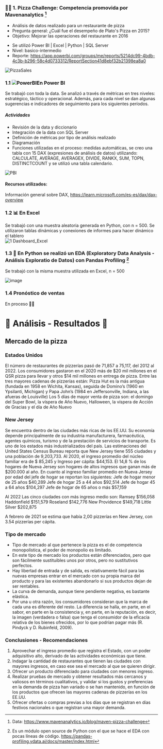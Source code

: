 ### 🍕🍕  1. Pizza Challenge: Competencia promovida por Mavenanalytics [^1] 

+ Análisis de datos realizado para un restaurante de pizza 
+ Pregunta general: ¿Cuál fue el desempeño de Plato's Pizza en 2015? 
+ Objetivo: Mejorar las operaciones del restaurante en 2016


- Se utilizó  Power BI |  Excel  |  Python |  SQL Server
- Nivel: basico-intermedio
- Reporte: https://app.powerbi.com/groups/me/reports/5214dc99-4bdb-4c3b-b296-58c4d0733312/ReportSection41d8ebf32b21398ea8a0 

![PizzaSales](https://user-images.githubusercontent.com/82233779/208166141-097b15bf-ba42-4504-822a-466764425c60.jpg)


### 1.1 ![PowerBI](https://user-images.githubusercontent.com/82233779/203394674-b71bd963-8ebe-412a-9b26-dae6af54bf1d.PNG)En Power BI

Se trabajó con toda la data. Se analizó a través de métricas en tres niveles: estratégico, táctico y operacional. Además, para cada nivel se dan algunas sugerencias e indicadores de seguimiento para los siguientes períodos.   

##### Actividades
- Revisión de la data y diccionario
- Integración de la data con SQL Server
- Definición de métricas por tipo de análisis realizado
- Diagramación 
- Funciones utilizadas en el proceso: medidas automáticas, se creo una tabla con 15 DAX (expresiones de análisis de datos) utilizando: CALCULATE, AVERAGE, AVERAGEX, DIVIDE, RANKX, SUM, TOPN, DISTINCTCOUNT y se utilizó una tabla calendario.
  

![PBI](https://user-images.githubusercontent.com/82233779/203619328-de08192d-a6db-435e-a570-4244fc1859b4.png)


#### Recursos utilizados:   
Información general sobre DAX, https://learn.microsoft.com/es-es/dax/dax-overview



### 1.2 📊 En Excel 

Se trabajó con una muestra aleatoria generada en Python, con n =  500. Se utilizaron tablas dinámicas y conexiones de informes para hacer dinámico el tablero  
![1 Dashboard_Excel](https://user-images.githubusercontent.com/82233779/203609094-27248492-cb8a-410f-babb-51c02e39ded2.PNG)



### 1.3 🐍 En Python se realizó un EDA (Exploratory Data Analysis - Análisis Exploratio de Datos) con Pandas Profiling [^2]
Se trabajó con la misma muestra utilizada en Excel, n =  500

![image](https://user-images.githubusercontent.com/82233779/204862071-42c63e17-edff-4489-aeed-89bf61edaefb.png)


### 1.4 Pronóstico de ventas 
En proceso 🐣🐣


# 🧠 Análisis - Resultados 📝

## Mercado de la pizza
### Estados Unidos

El número de restaurantes de pizzerías pasó de 71,857 a 75,117, del 2012 al 2022. Los consumidores gastaron en el 2020 más de $20 mil millones en el QSR pizza para llevar y otros $14 mil millones en entrega de pizza.
Entre las tres mayores cadenas de pizzerías están: Pizza Hut es la más antigua (fundada en 1958 en Wichita, Kansas), seguida de Domino’s (1960 en Ypsilanti, Michigan) y Papa John’s (1984 en Jeffersonville, Indiana, a las afueras de Louisville)
Los 5 días de mayor venta de pizza son: el domingo del Super Bowl, la víspera de Año Nuevo, Halloween, la víspera de Acción de Gracias y el día de Año Nuevo

### New Jersey

Se encuentra dentro de las ciudades más ricas de los EE.UU. Su economía depende principalmente de su industria manufacturera, farmacéutica, agentes químicos, turismo y de la prestación de servicios de transporte. Es uno de los estados más industrializados del país. 
Las estimaciones del United States Census Bureau reporta que New Jersey tiene 555 ciudades y una población de 9,203,733.
Al 2020, el ingreso promedio del núcleo familiar era de $ 85,245 y Ingreso per cápita: $44,153.
El 14,8 % de los hogares de Nueva Jersey son hogares de altos ingresos que ganan más de $200.000 al año. En cuanto al ingreso familiar promedio en Nueva Jersey por edad del jefe de hogar se reportan los siguientes: 
Jefe de hogar menor de 25 años $40,289
Jefe de hogar 25 a 44 años $92,514
Jefe de hogar 45 a 64 años $104,297
Jefe de hogar de 65 años o más $57,159

Al 2022 Las cinco ciudades con más ingreso medio son: 
Ramsey $156,058
Haddonfield $151,579
Roseland $142,776
New Providence $149,718
Little Silver  $202,875

A febrero de 2021 se estima que había 2,00 pizzerías en New Jersey, con 3.54 pizzerías per cápita.  

### Tipo de mercado

+ Tipo de mercado al que pertenece la pizza es el de competencia monopolística, el poder de monopolio es limitado.
+ En este tipo de mercado los productos están diferenciados, pero que son fácilmente sustituibles unos por otros, pero no sustitutivos perfectos.
+ Hay libertad de entrada y de salida, es relativamente fácil para las nuevas empresas entrar en el mercado con su propia marca del producto y para las existentes abandonarlo si sus productos dejan de ser rentables.
+ La curva de demanda, aunque tiene pendiente negativa, es bastante elástica.
+ Por una u otra razón, los consumidores consideran que la marca de cada una es diferente del resto. La diferencia se halla, en parte, en el sabor, en parte en la consistencia y, en parte, en la reputación, es decir, la imagen (verdadera o falsa) que tenga el consumidor de la eficacia relativa de los bienes ofrecidos, por lo que podrían pagar más (R. Pindyck y D. Rubinfeld,  2009).

### Conclusiones - Recomendaciones 

1. Aprovechar el ingreso promedio que registra el Estado, con un poder adquisitivo alto, derivado de las actividades económicas que tiene.
2. Indagar la cantidad de restaurantes que tienen las ciudades con mayores ingresos, en caso ese sea el mercado al que se quieren dirigir.
3.	Ofrecer un producto diferenciado para ciudades con menores ingreso.
4.	Realizar pruebas de mercado y obtener resultados más cercanos y valiosos en términos cualitativos, y validar si los gustos y preferencias en la demanda de pizza han variado o se han mantenido, en función de los productos que ofrecen las mayores cadenas de pizzerías en los EE.UU.
5.	Ofrecer ofertas o compras previas a los días que se registran en días festivos nacionales o que registran una mayor demanda.




[^1]: Data: https://www.mavenanalytics.io/blog/maven-pizza-challenge 
[^2]: Es un módulo open source de Python con el que se hace el EDA con pocas líneas de código. https://pandas-profiling.ydata.ai/docs/master/index.html
